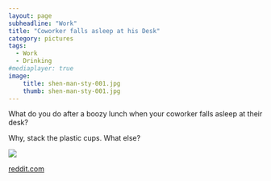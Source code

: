 ```yaml
---
layout: page
subheadline: "Work"
title: "Coworker falls asleep at his Desk"
category: pictures
tags:
  - Work
  - Drinking
#mediaplayer: true
image:
    title: shen-man-sty-001.jpg
    thumb: shen-man-sty-001.jpg
---
```

What do you do after a boozy lunch when your coworker falls asleep at their desk?


Why, stack the plastic cups. What else?


<div class="flex-video widescreen youtube">
<img src = "http://i.imgur.com/Np8bpzm.jpg" />
</div>

[reddit.com](https://www.reddit.com/r/funny/comments/3zlck9/passing_out_first/ "reddit.com")

